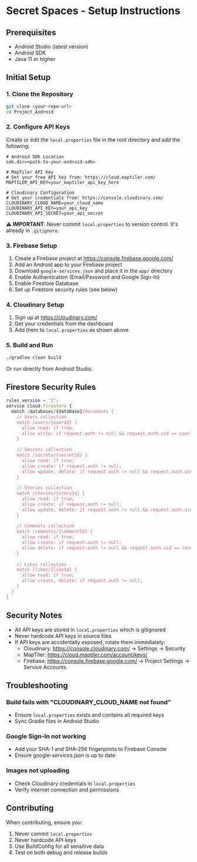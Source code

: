 # Secret Spaces - Setup Instructions

## Prerequisites
- Android Studio (latest version)
- Android SDK
- Java 11 or higher

## Initial Setup

### 1. Clone the Repository
```bash
git clone <your-repo-url>
cd Project_Android
```

### 2. Configure API Keys

Create or edit the `local.properties` file in the root directory and add the following:

```properties
# Android SDK Location
sdk.dir=<path-to-your-android-sdk>

# MapTiler API Key
# Get your free API key from: https://cloud.maptiler.com/
MAPTILER_API_KEY=your_maptiler_api_key_here

# Cloudinary Configuration
# Get your credentials from: https://console.cloudinary.com/
CLOUDINARY_CLOUD_NAME=your_cloud_name
CLOUDINARY_API_KEY=your_api_key
CLOUDINARY_API_SECRET=your_api_secret
```

⚠️ **IMPORTANT**: Never commit `local.properties` to version control. It's already in `.gitignore`.

### 3. Firebase Setup

1. Create a Firebase project at https://console.firebase.google.com/
2. Add an Android app to your Firebase project
3. Download `google-services.json` and place it in the `app/` directory
4. Enable Authentication (Email/Password and Google Sign-In)
5. Enable Firestore Database
6. Set up Firestore security rules (see below)

### 4. Cloudinary Setup

1. Sign up at https://cloudinary.com/
2. Get your credentials from the dashboard
3. Add them to `local.properties` as shown above

### 5. Build and Run

```bash
./gradlew clean build
```

Or run directly from Android Studio.

## Firestore Security Rules

```javascript
rules_version = '2';
service cloud.firestore {
  match /databases/{database}/documents {
    // Users collection
    match /users/{userId} {
      allow read: if true;
      allow write: if request.auth != null && request.auth.uid == userId;
    }
    
    // Secrets collection
    match /secrets/{secretId} {
      allow read: if true;
      allow create: if request.auth != null;
      allow update, delete: if request.auth != null && request.auth.uid == resource.data.userId;
    }
    
    // Stories collection
    match /stories/{storyId} {
      allow read: if true;
      allow create: if request.auth != null;
      allow update, delete: if request.auth != null && request.auth.uid == resource.data.userId;
    }
    
    // Comments collection
    match /comments/{commentId} {
      allow read: if true;
      allow create: if request.auth != null;
      allow delete: if request.auth != null && request.auth.uid == resource.data.userId;
    }
    
    // Likes collection
    match /likes/{likeId} {
      allow read: if true;
      allow create, delete: if request.auth != null;
    }
  }
}
```

## Security Notes

- All API keys are stored in `local.properties` which is gitignored
- Never hardcode API keys in source files
- If API keys are accidentally exposed, rotate them immediately:
  - Cloudinary: https://console.cloudinary.com/ → Settings → Security
  - MapTiler: https://cloud.maptiler.com/account/keys/
  - Firebase: https://console.firebase.google.com/ → Project Settings → Service Accounts

## Troubleshooting

### Build fails with "CLOUDINARY_CLOUD_NAME not found"
- Ensure `local.properties` exists and contains all required keys
- Sync Gradle files in Android Studio

### Google Sign-In not working
- Add your SHA-1 and SHA-256 fingerprints to Firebase Console
- Ensure google-services.json is up to date

### Images not uploading
- Check Cloudinary credentials in `local.properties`
- Verify internet connection and permissions

## Contributing

When contributing, ensure you:
1. Never commit `local.properties`
2. Never hardcode API keys
3. Use BuildConfig for all sensitive data
4. Test on both debug and release builds

